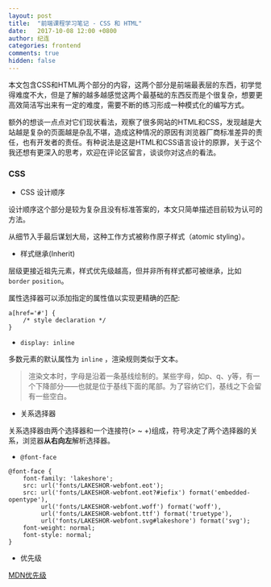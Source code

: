 ```yaml
---
layout: post
title:  "前端课程学习笔记 - CSS 和 HTML"
date:   2017-10-08 12:00 +0800
author: 纪连
categories: frontend
comments: true
hidden: false
---
```


本文包含CSS和HTML两个部分的内容，这两个部分是前端最表层的东西，初学觉得难度不大，但是了解的越多越感觉这两个最基础的东西反而是个很复杂，想要更高效简洁写出来有一定的难度，需要不断的练习形成一种模式化的编写方式。

额外的想谈一点点对它们现状看法，观察了很多网站的HTML和CSS，发现越是大站越是复杂的页面越是杂乱不堪，造成这种情况的原因有浏览器厂商标准差异的责任，也有开发者的责任。有种说法是这是HTML和CSS语言设计的原罪，关于这个我还想有更深入的思考，欢迎在评论区留言，谈谈你对这点的看法。

### CSS

* CSS 设计顺序

设计顺序这个部分是较为复杂且没有标准答案的，本文只简单描述目前较为认可的方法。

从细节入手最后谋划大局，这种工作方式被称作原子样式（atomic styling）。


* 样式继承(Inherit)

层级更接近祖先元素，样式优先级越高，但并非所有样式都可被继承，比如 `border` `position`。

属性选择器可以添加指定的属性值以实现更精确的匹配:

```
a[href='#'] {
    /* style declaration */
}
```

* `display: inline`

多数元素的默认属性为 `inline` ，渲染规则类似于文本。

> 渲染文本时，字母是沿着一条基线绘制的。某些字母，如p、q、y等，有一个下降部分——也就是位于基线下面的尾部。为了容纳它们，基线之下会留有一些空白。

* 关系选择器

关系选择器由两个选择器和一个连接符(> ~ +)组成，符号决定了两个选择器的关系，浏览器**从右向左**解析选择器。

* `@font-face`

```
@font-face {
    font-family: 'lakeshore';
    src: url('fonts/LAKESHOR-webfont.eot');
    src: url('fonts/LAKESHOR-webfont.eot?#iefix') format('embedded-opentype'),
         url('fonts/LAKESHOR-webfont.woff') format('woff'),
         url('fonts/LAKESHOR-webfont.ttf') format('truetype'),
         url('fonts/LAKESHOR-webfont.svg#lakeshore') format('svg');
    font-weight: normal;
    font-style: normal;
}
```

* 优先级

[MDN优先级](https://developer.mozilla.org/en-US/docs/Web/CSS/Specificity)